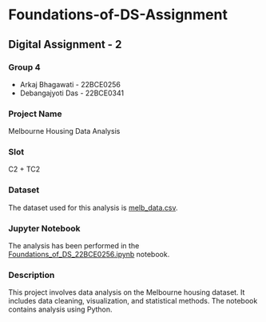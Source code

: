 # Foundations-of-DS-Assignment

## **Digital Assignment - 2**

### **Group 4**
- Arkaj Bhagawati - 22BCE0256
- Debangajyoti Das - 22BCE0341

### **Project Name**
Melbourne Housing Data Analysis

### **Slot**
C2 + TC2

### **Dataset**
The dataset used for this analysis is [melb_data.csv](https://github.com/RivetedGod567/Foundations-of-DS-Assignment/blob/main/melb_data.csv).

### **Jupyter Notebook**
The analysis has been performed in the [Foundations_of_DS_22BCE0256.ipynb](https://github.com/RivetedGod567/Foundations-of-DS-Assignment/blob/main/Foundations_of_DS_22BCE0256.ipynb) notebook.

### **Description**
This project involves data analysis on the Melbourne housing dataset. It includes data cleaning, visualization, and statistical methods. The notebook contains analysis using Python.
